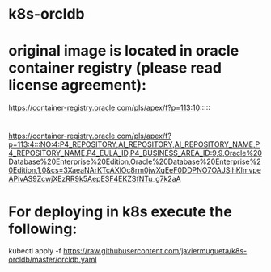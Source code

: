 # k8s-orcldb

# original image is located in oracle container registry (please read license agreement):
https://container-registry.oracle.com/pls/apex/f?p=113:10:::::

# 

https://container-registry.oracle.com/pls/apex/f?p=113:4:::NO:4:P4_REPOSITORY,AI_REPOSITORY,AI_REPOSITORY_NAME,P4_REPOSITORY_NAME,P4_EULA_ID,P4_BUSINESS_AREA_ID:9,9,Oracle%20Database%20Enterprise%20Edition,Oracle%20Database%20Enterprise%20Edition,1,0&cs=3XaeaNArKTcAXlOc8rm0jwXqEeF0DDPNO7OAJSihKImvpeAPivAS9ZcwjXEzRR9k5AepESF4EKZSfNTu_g7k2aA

# For deploying in k8s execute the following:
kubectl apply -f https://raw.githubusercontent.com/javiermugueta/k8s-orcldb/master/orcldb.yaml
